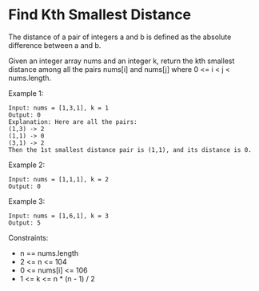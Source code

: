 # Find Kth Smallest Distance

The distance of a pair of integers a and b is defined as the absolute difference between a and b.

Given an integer array nums and an integer k, return the kth smallest distance among all the pairs 
nums[i] and nums[j] where 0 <= i < j < nums.length.

 

Example 1:

    Input: nums = [1,3,1], k = 1
    Output: 0
    Explanation: Here are all the pairs:
    (1,3) -> 2
    (1,1) -> 0
    (3,1) -> 2
    Then the 1st smallest distance pair is (1,1), and its distance is 0.
Example 2:

    Input: nums = [1,1,1], k = 2
    Output: 0
Example 3:

    Input: nums = [1,6,1], k = 3
    Output: 5
 

Constraints:

- n == nums.length
- 2 <= n <= 104
- 0 <= nums[i] <= 106
- 1 <= k <= n * (n - 1) / 2